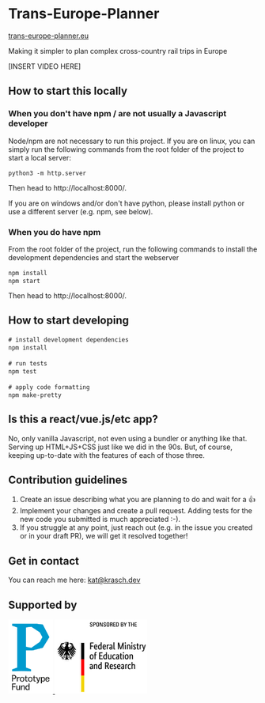 # Trans-Europe-Planner

[trans-europe-planner.eu](https://trans-europe-planner.eu)

Making it simpler to plan complex cross-country rail trips in Europe

[INSERT VIDEO HERE]

## How to start this locally

### When you don't have npm / are not usually a Javascript developer

Node/npm are not necessary to run this project. If you are on linux, you can simply
run the following commands from the root folder of the project to start a local server:

```
python3 -m http.server
```

Then head to http://localhost:8000/.

If you are on windows and/or don't have python, please install python or use a different
server (e.g. npm, see below).

### When you do have npm 

From the root folder of the project, run the following commands to install the 
development dependencies and start the webserver

```
npm install
npm start
```

Then head to http://localhost:8000/.

## How to start developing

```
# install development dependencies
npm install

# run tests
npm test

# apply code formatting
npm make-pretty
```

## Is this a react/vue.js/etc app?

No, only vanilla Javascript, not even using a bundler or anything like that. Serving
up HTML+JS+CSS just like we did in the 90s. But, of course, keeping up-to-date with the features
of each of those three. 

## Contribution guidelines

1. Create an issue describing what you are planning to do and wait for a :thumbsup:
2. Implement your changes and create a pull request. Adding tests for the new code you submitted
   is much appreciated :-).
3. If you struggle at any point, just reach out (e.g. in the issue you created or in your draft PR), we will get it resolved together!

## Get in contact

You can reach me here: kat@krasch.dev

## Supported by

<a href="https://prototypefund.de/">
  <img class="logo-other" src="images/logos/PrototypeFund-P-Logo.png" alt="Logo des prototpyefunds" height="150"/>
</a>
<a href="https://www.bmbf.en/">
  <img src="images/logos/bmbf_en.jpg" alt="Logo of the federal ministry of education and research" height="150"/>
</a>